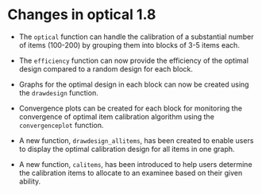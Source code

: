 # Changes in optical 1.8

* The `optical` function can handle the calibration of a substantial number of   items (100-200) by grouping them into blocks of 3-5 items each.

* The `efficiency` function can now provide the efficiency of the optimal        design compared to a random design for each block.

* Graphs for the optimal design in each block can now be created using the       `drawdesign` function.

* Convergence plots can be created for each block for monitoring the 
  convergence of optimal item calibration algorithm using the `convergenceplot`   function.

* A new function, `drawdesign_allitems`, has been created to enable users to     display the optimal calibration design for all items in one graph.

* A new function, `calitems`, has been introduced to help users determine the calibration items to allocate to an examinee based on their given ability.

